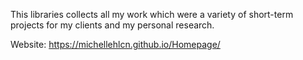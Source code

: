This libraries collects all my work which were a variety of short-term projects for my clients and my personal research.

Website: https://michellehlcn.github.io/Homepage/
